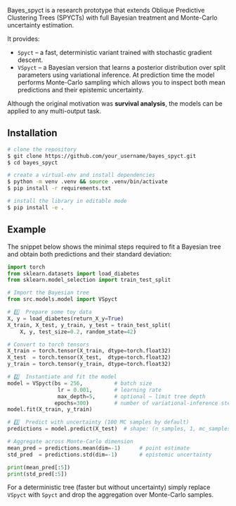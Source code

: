 Bayes_spyct is a research prototype that extends Oblique Predictive Clustering Trees (SPYCTs) with full Bayesian treatment and Monte-Carlo uncertainty estimation.

It provides:

* `Spyct`  – a fast, deterministic variant trained with stochastic gradient descent.
* `VSpyct` – a Bayesian version that learns a posterior distribution over split parameters using variational inference.  At prediction time the model performs Monte-Carlo sampling which allows you to inspect both mean predictions and their epistemic uncertainty.

Although the original motivation was **survival analysis**, the models can be applied to any multi-output task.

## Installation

```bash
# clone the repository
$ git clone https://github.com/your_username/bayes_spyct.git
$ cd bayes_spyct

# create a virtual-env and install dependencies
$ python -m venv .venv && source .venv/bin/activate
$ pip install -r requirements.txt

# install the library in editable mode
$ pip install -e .
```

## Example

The snippet below shows the minimal steps required to fit a Bayesian tree and obtain both predictions and their standard deviation:

```python
import torch
from sklearn.datasets import load_diabetes
from sklearn.model_selection import train_test_split

# Import the Bayesian tree
from src.models.model import VSpyct

# 1️⃣  Prepare some toy data
X, y = load_diabetes(return_X_y=True)
X_train, X_test, y_train, y_test = train_test_split(
    X, y, test_size=0.2, random_state=42)

# Convert to torch tensors
X_train = torch.tensor(X_train, dtype=torch.float32)
X_test  = torch.tensor(X_test,  dtype=torch.float32)
y_train = torch.tensor(y_train, dtype=torch.float32)

# 2️⃣  Instantiate and fit the model
model = VSpyct(bs = 256,          # batch size
                lr = 0.001,       # learning rate
                max_depth=5,      # optional – limit tree depth
               epochs=300)        # number of variational-inference steps
model.fit(X_train, y_train)

# 3️⃣  Predict with uncertainty (100 MC samples by default)
predictions = model.predict(X_test)  # shape: (n_samples, 1, mc_samples)

# Aggregate across Monte-Carlo dimension
mean_pred = predictions.mean(dim=-1)      # point estimate
std_pred  = predictions.std(dim=-1)       # epistemic uncertainty

print(mean_pred[:5])
print(std_pred[:5])
```

For a deterministic tree (faster but without uncertainty) simply replace `VSpyct` with `Spyct` and drop the aggregation over Monte-Carlo samples.